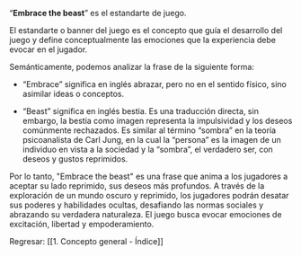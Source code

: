 
“**Embrace the beast**” es el estandarte de juego. 

El estandarte o banner del juego es el concepto que guía el desarrollo del juego y define conceptualmente las emociones que la experiencia debe evocar en el jugador.

Semánticamente, podemos analizar la frase de la siguiente forma: 

- “Embrace” significa en inglés abrazar, pero no en el sentido físico, sino asimilar ideas o conceptos.

- “Beast” significa en inglés bestia. Es una traducción directa, sin embargo, la bestia como imagen representa la impulsividad y los deseos comúnmente rechazados. Es similar al término “sombra” en la teoría psicoanalista de Carl Jung, en la cual la “persona” es la imagen de un individuo en vista a la sociedad y la “sombra”, el verdadero ser, con deseos y gustos reprimidos.

Por lo tanto, "Embrace the beast" es una frase que anima a los jugadores a aceptar su lado reprimido, sus deseos más profundos. A través de la exploración de un mundo oscuro y reprimido, los jugadores podrán desatar sus poderes y habilidades ocultas, desafiando las normas sociales y abrazando su verdadera naturaleza. El juego busca evocar emociones de excitación, libertad y empoderamiento.


Regresar: [[1. Concepto general - Índice]]
